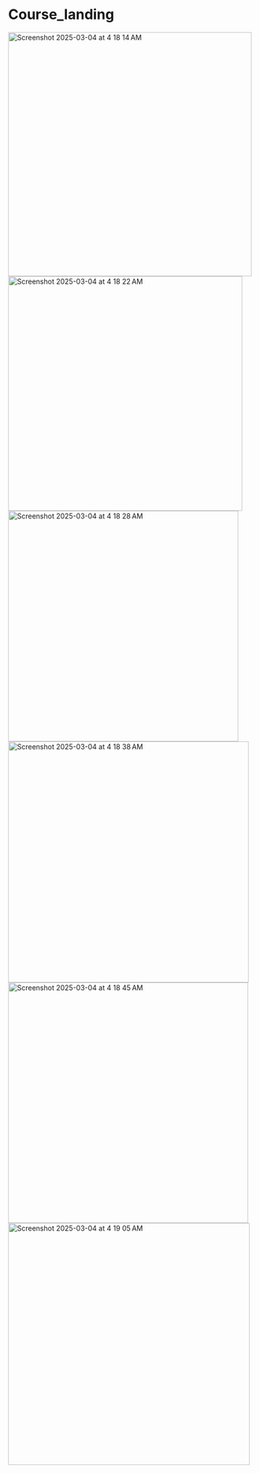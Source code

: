# Course_landing
<img width="494" alt="Screenshot 2025-03-04 at 4 18 14 AM" src="https://github.com/user-attachments/assets/6e28bc96-e628-4ec1-ab33-7d787a917178" />
<img width="475" alt="Screenshot 2025-03-04 at 4 18 22 AM" src="https://github.com/user-attachments/assets/315080db-3a96-4b4f-91ac-197c2147f623" />
<img width="467" alt="Screenshot 2025-03-04 at 4 18 28 AM" src="https://github.com/user-attachments/assets/1794a168-54bb-47f9-8dae-bb096db82016" />
<img width="488" alt="Screenshot 2025-03-04 at 4 18 38 AM" src="https://github.com/user-attachments/assets/5977c2b5-80bd-4c1e-8204-a484dd9e5357" />
<img width="487" alt="Screenshot 2025-03-04 at 4 18 45 AM" src="https://github.com/user-attachments/assets/4f1d3add-4b7f-4b0a-849f-faeb17bcad41" />
<img width="490" alt="Screenshot 2025-03-04 at 4 19 05 AM" src="https://github.com/user-attachments/assets/e1847568-d9ce-4635-9ec3-cfb2f84601e6" />
